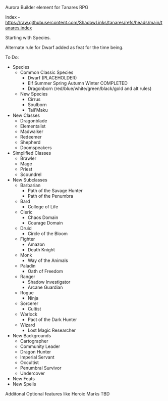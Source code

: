 Aurora Builder element for Tanares RPG

Index -  https://raw.githubusercontent.com/ShadowLinks/tanares/refs/heads/main/tanares.index

Starting with Species.

Alternate rule for Dwarf added as feat for the time being.

To Do:
- Species
    - Common Classic Species
        - Dwarf (PLACEHOLDER)
        - Elf Summer Spring Autumn Winter COMPLETED
        - Dragonborn (red/blue/white/green/black/gold and alt rules)
    - New Species
        - Cirrus
        - Soulborn
        - Taii'Maku
- New Classes
    - Dragonblade
    - Elementalist
    - Madwalker
    - Redeemer
    - Shepherd
    - Doomspeakers
- Simplified Classes
    - Brawler
    - Mage
    - Priest
    - Scoundrel
- New Subclasses
    - Barbarian
        - Path of the Savage Hunter
        - Path of the Penumbra
    - Bard
        - College of Life
    - Cleric
        - Chaos Domain
        - Courage Domain
    - Druid
        - Circle of the Bloom
    - Fighter
        - Amazon
        - Death Knight
    - Monk
        - Way of the Animals
    - Paladin
        - Oath of Freedom
    - Ranger
        - Shadow Investigator
        - Arcane Guardian
    - Rogue
        - Ninja
    - Sorcerer
        - Cultist
    - Warlock
        - Pact of the Dark Hunter
    - Wizard
        - Lost Magic Researcher
- New Backgrounds
    - Cartographer
    - Community Leader
    - Dragon Hunter
    - Imperial Servant
    - Occultist
    - Penumbral Survivor
    - Undercover
- New Feats
- New Spells

Additonal Optional features like Heroic Marks TBD
